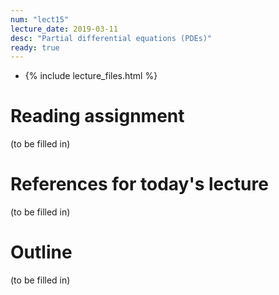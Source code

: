 ```yaml
---
num: "lect15"
lecture_date: 2019-03-11
desc: "Partial differential equations (PDEs)"
ready: true
---
```


* {% include lecture_files.html %}

# Reading assignment

(to be filled in)

# References for today's lecture

(to be filled in)

# Outline

(to be filled in)
